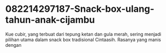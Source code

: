 # 082214297187-Snack-box-ulang-tahun-anak-cijambu
Kue cubir, yang terbuat dari tepung ketan dan gula merah, sering menjadi pilihan utama dalam snack box tradisional Cintaasih. Rasanya yang manis dengan 
